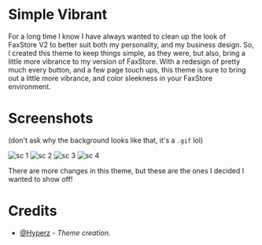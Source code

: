# Simple Vibrant
For a long time I know I have always wanted to clean up the look of FaxStore V2 to better suit both my personality, and my business design. So, I created this theme to keep things simple, as they were, but also, bring a little more vibrance to my version of FaxStore. With a redesign of pretty much every button, and a few page touch ups, this theme is sure to bring out a little more vibrance, and color sleekness in your FaxStore environment.

# Screenshots
(don't ask why the background looks like that, it's a `.gif` lol)

![sc 1](https://cdn.hyperz.net/u/main/kHdFChc.png)
![sc 2](https://cdn.hyperz.net/u/main/yJqLhQ7.png)
![sc 3](https://cdn.hyperz.net/u/main/WVDJ68n.png)
![sc 4](https://cdn.hyperz.net/u/main/uRU0ght.png)

There are more changes in this theme, but these are the ones I decided I wanted to show off!

# Credits
- [@Hyperz](https://github.com/itz-hyperz) - *Theme creation.*
